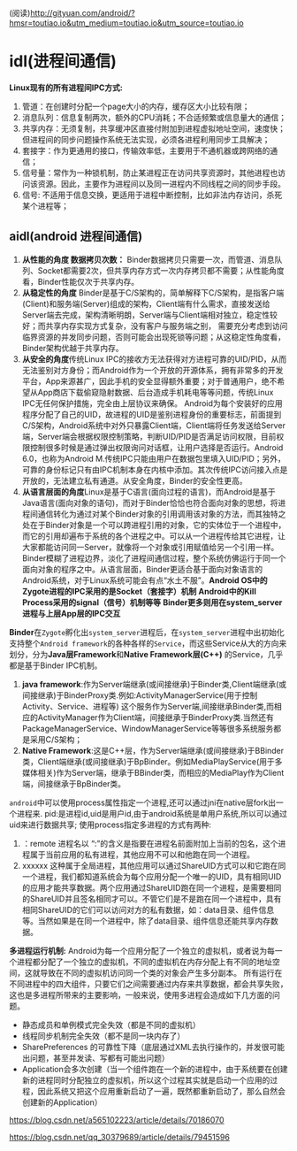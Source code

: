 (阅读)http://gityuan.com/android/?hmsr=toutiao.io&utm_medium=toutiao.io&utm_source=toutiao.io

# idl(进程间通信)
**Linux现有的所有进程间IPC方式:**
1. 管道：在创建时分配一个page大小的内存，缓存区大小比较有限；
2. 消息队列：信息复制两次，额外的CPU消耗；不合适频繁或信息量大的通信；
3. 共享内存：无须复制，共享缓冲区直接付附加到进程虚拟地址空间，速度快；但进程间的同步问题操作系统无法实现，必须各进程利用同步工具解决；
4. 套接字：作为更通用的接口，传输效率低，主要用于不通机器或跨网络的通信；
5. 信号量：常作为一种锁机制，防止某进程正在访问共享资源时，其他进程也访问该资源。因此，主要作为进程间以及同一进程内不同线程之间的同步手段。
6. 信号: 不适用于信息交换，更适用于进程中断控制，比如非法内存访问，杀死某个进程等；



## aidl(android 进程间通信)

1. **从性能的角度 数据拷贝次数：** Binder数据拷贝只需要一次，而管道、消息队列、Socket都需要2次，但共享内存方式一次内存拷贝都不需要；从性能角度看，Binder性能仅次于共享内存。
2. **从稳定性的角度** Binder是基于C/S架构的，简单解释下C/S架构，是指客户端(Client)和服务端(Server)组成的架构，Client端有什么需求，直接发送给Server端去完成，架构清晰明朗，Server端与Client端相对独立，稳定性较好；而共享内存实现方式复杂，没有客户与服务端之别， 需要充分考虑到访问临界资源的并发同步问题，否则可能会出现死锁等问题；从这稳定性角度看，Binder架构优越于共享内存。
3. **从安全的角度**传统Linux IPC的接收方无法获得对方进程可靠的UID/PID，从而无法鉴别对方身份；而Android作为一个开放的开源体系，拥有非常多的开发平台，App来源甚广，因此手机的安全显得额外重要；对于普通用户，绝不希望从App商店下载偷窥隐射数据、后台造成手机耗电等等问题，传统Linux IPC无任何保护措施，完全由上层协议来确保。 Android为每个安装好的应用程序分配了自己的UID，故进程的UID是鉴别进程身份的重要标志，前面提到C/S架构，Android系统中对外只暴露Client端，Client端将任务发送给Server端，Server端会根据权限控制策略，判断UID/PID是否满足访问权限，目前权限控制很多时候是通过弹出权限询问对话框，让用户选择是否运行。Android 6.0，也称为Android M.传统IPC只能由用户在数据包里填入UID/PID；另外，可靠的身份标记只有由IPC机制本身在内核中添加。其次传统IPC访问接入点是开放的，无法建立私有通道。从安全角度，Binder的安全性更高。
4. **从语言层面的角度**Linux是基于C语言(面向过程的语言)，而Android是基于Java语言(面向对象的语句)，而对于Binder恰恰也符合面向对象的思想，将进程间通信转化为通过对某个Binder对象的引用调用该对象的方法，而其独特之处在于Binder对象是一个可以跨进程引用的对象，它的实体位于一个进程中，而它的引用却遍布于系统的各个进程之中。可以从一个进程传给其它进程，让大家都能访问同一Server，就像将一个对象或引用赋值给另一个引用一样。Binder模糊了进程边界，淡化了进程间通信过程，整个系统仿佛运行于同一个面向对象的程序之中。从语言层面，Binder更适合基于面向对象语言的Android系统，对于Linux系统可能会有点“水土不服”。**Android OS中的Zygote进程的IPC采用的是Socket（套接字）机制** **Android中的Kill Process采用的signal（信号）机制等等** **Binder更多则用在system_server进程与上层App层的IPC交互**


**Binder**在`Zygote`孵化出`system_server`进程后，在`system_server`进程中出初始化支持整个`Android framework`的各种各样的`Service`，而这些Service从大的方向来划分，分为**Java层Framework**和**Native Framework层(C++)** 的Service，几乎都是基于Binder IPC机制。

1. **java framework**:作为Server端继承(或间接继承)于Binder类,Client端继承(或间接继承)于BinderProxy类.例如:ActivityManagerService(用于控制Activity、Service、进程等) 这个服务作为Server端,间接继承Binder类,而相应的ActivityManager作为Client端，间接继承于BinderProxy类.当然还有PackageManagerService、WindowManagerService等等很多系统服务都是采用C/S架构；
2. **Native Framework**:这是C++层，作为Server端继承(或间接继承)于BBinder类，Client端继承(或间接继承)于BpBinder。例如MediaPlayService(用于多媒体相关)作为Server端，继承于BBinder类，而相应的MediaPlay作为Client端，间接继承于BpBinder类。


`android`中可以使用process属性指定一个进程,还可以通过jni在native层fork出一个进程来.
pid:是进程id,uid是用户id,由于android系统是单用户系统,所以可以通过uid来进行数据共享;
使用process指定多进程的方式有两种:
1. ：remote 进程名以 “:”的含义是指要在进程名前面附加上当前的包名，这个进程属于当前应用的私有进程，其他应用不可以和他跑在同一个进程。
2. xxxxxx 这种属于全局进程，其他应用可以通过ShareUID方式可以和它跑在同一个进程，我们都知道系统会为每个应用分配一个唯一的UID，具有相同UID的应用才能共享数据。两个应用通过ShareUID跑在同一个进程，是需要相同的ShareUID并且签名相同才可以。不管它们是不是跑在同一个进程中，具有相同ShareUID的它们可以访问对方的私有数据，如：data目录、组件信息等。当然如果是在同一个进程中，除了data目录、组件信息还能共享内存数据。


**多进程运行机制:**
Android为每一个应用分配了一个独立的虚拟机，或者说为每一个进程都分配了一个独立的虚拟机，不同的虚拟机在内存分配上有不同的地址空间，这就导致在不同的虚拟机访问同一个类的对象会产生多分副本。
所有运行在不同进程中的四大组件，只要它们之间需要通过内存来共享数据，都会共享失败，这也是多进程所带来的主要影响，一般来说，使用多进程会造成如下几方面的问题。

* 静态成员和单例模式完全失效（都是不同的虚拟机）
* 线程同步机制完全失效（都不是同一块内存了）
* SharePreferences 的可靠性下降（底层通过XML去执行操作的，并发很可能出问题，甚至并发读、写都有可能出问题）
* Application会多次创建（当一个组件跑在一个新的进程中，由于系统要在创建新的进程同时分配独立的虚拟机，所以这个过程其实就是启动一个应用的过程，因此系统又把这个应用重新启动了一遍，既然都重新启动了，那么自然会创建新的Application）

https://blog.csdn.net/a565102223/article/details/70186070



               
  
             
          






https://blog.csdn.net/qq_30379689/article/details/79451596